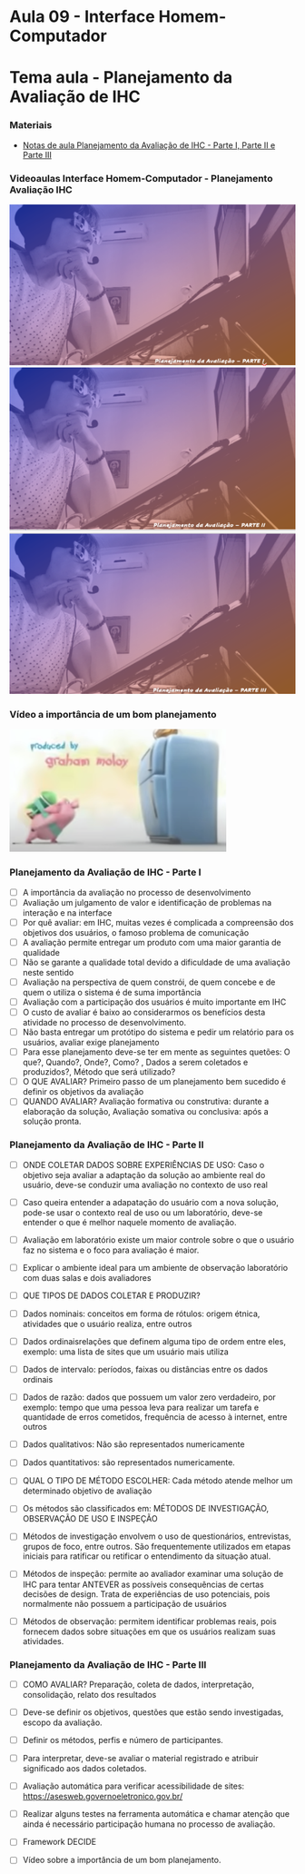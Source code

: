# Aula 09 - Interface Homem-Computador
# Tema aula - Planejamento da Avaliação de IHC


### Materiais
- [Notas de aula Planejamento da Avaliação de IHC - Parte I, Parte II e Parte III](planejamento_avaliacao_ihc.pdf)


### Videoaulas Interface Homem-Computador -  Planejamento Avaliação IHC
[![Planejamento da avaliação de IHC - Parte I](capa_19.png)](https://youtu.be/DR8F_z1vZq4)
[![Planejamento da avaliação de IHC - Parte II](capa_20.png)](https://youtu.be/86FPr-2m8i4)
[![Planejamento da avaliação de IHC - Parte III](capa_21.png)](https://youtu.be/cOuscaK5VSE)

### Vídeo a importância de um bom planejamento
[![A importância do planejamento](capa_importancia.png)](https://www.youtube.com/watch?v=LOyX-vgdQGQ)


### Planejamento da Avaliação de IHC - Parte I 

- [ ]  A importância da avaliação no processo de desenvolvimento
- [ ]  Avaliação um julgamento de valor e identificação de problemas na interação e na interface
- [ ]  Por quê avaliar: em IHC, muitas vezes é complicada a compreensão dos objetivos dos usuários, o famoso problema de comunicação
- [ ]  A avaliação permite entregar um produto com uma maior garantia de qualidade
- [ ]  Não se garante a qualidade total devido a dificuldade de uma avaliação neste sentido
- [ ]  Avaliação na perspectiva de quem constrói, de quem concebe e de quem o utiliza o sistema é de suma importância
- [ ]  Avaliação com a participação dos usuários é muito importante em IHC
- [ ]  O custo de avaliar é baixo ao considerarmos os benefícios desta atividade no processo de desenvolvimento.
- [ ]  Não basta entregar um protótipo do sistema e pedir um relatório para os usuários, avaliar exige planejamento
- [ ]  Para esse planejamento deve-se ter em mente as seguintes quetões: O que?, Quando?, Onde?, Como? , Dados a serem coletados e produzidos?, Método que será utilizado?
- [ ]  O QUE AVALIAR? Primeiro passo de um planejamento bem sucedido é definir os objetivos da avaliação
- [ ]  QUANDO AVALIAR? Avaliação formativa ou construtiva: durante a elaboração da solução, Avaliação somativa ou conclusiva: após a solução pronta.

### Planejamento da Avaliação de IHC - Parte II 

- [ ]  ONDE COLETAR DADOS SOBRE EXPERIÊNCIAS DE USO: Caso o objetivo seja avaliar a adaptação da solução ao ambiente real do usuário, deve-se conduzir uma avaliação no contexto de uso real
- [ ]  Caso queira entender a adapatação do usuário com a nova solução, pode-se usar o contexto real de uso ou um laboratório, deve-se entender o que é melhor naquele momento de avaliação.
- [ ]  Avaliação em laboratório existe um maior controle sobre o que o usuário faz no sistema e o foco para avaliação é maior.
- [ ]  Explicar o ambiente ideal para um ambiente de observação laboratório com duas salas e dois avaliadores
- [ ]  QUE TIPOS DE DADOS COLETAR E PRODUZIR? 
- [ ]  Dados nominais: conceitos em forma de rótulos: origem étnica, atividades que o usuário realiza, entre outros
- [ ]  Dados ordinaisrelações que definem alguma tipo de ordem entre eles, exemplo: uma lista de sites que um usuário mais utiliza
- [ ]  Dados de intervalo: períodos, faixas ou distâncias entre os dados ordinais
- [ ]  Dados de razão: dados que possuem um valor zero verdadeiro, por exemplo: tempo que uma pessoa leva para realizar um tarefa e quantidade de erros cometidos, frequência de acesso à internet, entre outros
- [ ]  Dados qualitativos: Não são representados numericamente
- [ ]  Dados quantitativos: são representados numericamente.
- [ ]  QUAL O TIPO DE MÉTODO ESCOLHER: Cada método atende melhor um determinado objetivo de avaliação
- [ ]  Os métodos são classificados em: MÉTODOS DE INVESTIGAÇÃO, OBSERVAÇÃO DE USO E INSPEÇÃO
- [ ]  Métodos de investigação envolvem o uso de questionários, entrevistas, grupos de foco, entre outros. São frequentemente utilizados em etapas iniciais para ratificar ou retificar o entendimento da situação atual.
- [ ]  Métodos de inspeção: permite ao avaliador examinar uma solução de IHC para tentar ANTEVER as possíveis consequências de certas decisões de design. Trata de experiências de uso potenciais, pois normalmente não possuem a participação de usuários
- [ ]  Métodos de observação: permitem identificar problemas reais, pois fornecem dados sobre situações em que os usuários realizam suas atividades.


### Planejamento da Avaliação de IHC - Parte III 

- [ ]  COMO AVALIAR? Preparação, coleta de dados, interpretação, consolidação, relato dos resultados
- [ ]  Deve-se definir os objetivos, questões que estão sendo investigadas, escopo da avaliação.
- [ ]  Definir os métodos, perfis e número de participantes.
- [ ]  Para interpretar, deve-se avaliar o material registrado e atribuir significado aos dados coletados.
- [ ]  Avaliação automática para verificar acessibilidade de sites: https://asesweb.governoeletronico.gov.br/
- [ ]  Realizar alguns testes na ferramenta automática e chamar atenção que ainda é necessário participação humana no processo de avaliação.
- [ ]  Framework DECIDE
- [ ]  Vídeo sobre a importância de um bom planejamento.


